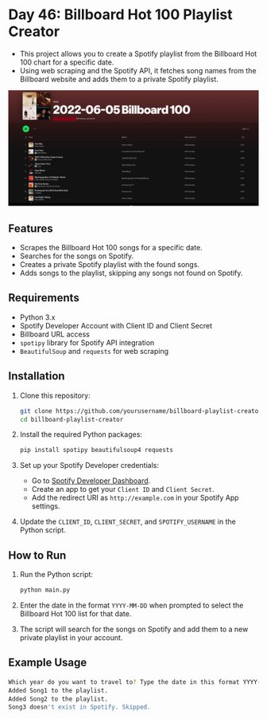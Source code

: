 # Day 46: Billboard Hot 100 Playlist Creator

- This project allows you to create a Spotify playlist from the Billboard Hot 100 chart for a specific date.
- Using web scraping and the Spotify API, it fetches song names from the Billboard website and adds them to a private Spotify playlist.

![my playlist](.\screenshot\playlist.png)

## Features

- Scrapes the Billboard Hot 100 songs for a specific date.
- Searches for the songs on Spotify.
- Creates a private Spotify playlist with the found songs.
- Adds songs to the playlist, skipping any songs not found on Spotify.

## Requirements

- Python 3.x
- Spotify Developer Account with Client ID and Client Secret
- Billboard URL access
- `spotipy` library for Spotify API integration
- `BeautifulSoup` and `requests` for web scraping

## Installation

1. Clone this repository:
    ```bash
    git clone https://github.com/yourusername/billboard-playlist-creator.git
    cd billboard-playlist-creator
    ```

2. Install the required Python packages:
    ```bash
    pip install spotipy beautifulsoup4 requests
    ```

3. Set up your Spotify Developer credentials:
    - Go to [Spotify Developer Dashboard](https://developer.spotify.com/dashboard/login).
    - Create an app to get your `Client ID` and `Client Secret`.
    - Add the redirect URI as `http://example.com` in your Spotify App settings.

4. Update the `CLIENT_ID`, `CLIENT_SECRET`, and `SPOTIFY_USERNAME` in the Python script.

## How to Run

1. Run the Python script:
    ```bash
    python main.py
    ```

2. Enter the date in the format `YYYY-MM-DD` when prompted to select the Billboard Hot 100 list for that date.

3. The script will search for the songs on Spotify and add them to a new private playlist in your account.

## Example Usage

```bash
Which year do you want to travel to? Type the date in this format YYYY-MM-DD: 2020-08-01
Added Song1 to the playlist.
Added Song2 to the playlist.
Song3 doesn't exist in Spotify. Skipped.
```